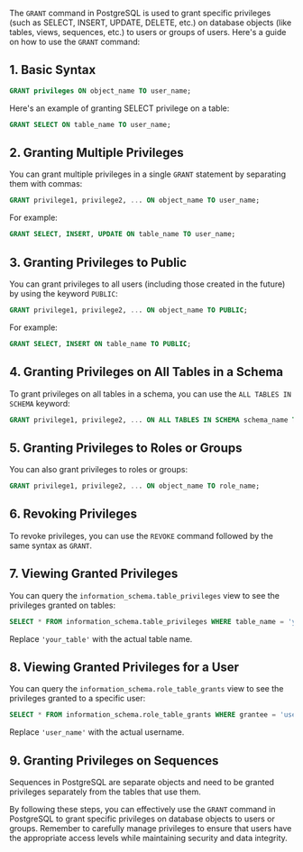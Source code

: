 The `GRANT` command in PostgreSQL is used to grant specific privileges (such as SELECT, INSERT, UPDATE, DELETE, etc.) on database objects (like tables, views, sequences, etc.) to users or groups of users. Here's a guide on how to use the `GRANT` command:

## 1. **Basic Syntax**

```sql
GRANT privileges ON object_name TO user_name;
```

Here's an example of granting SELECT privilege on a table:

```sql
GRANT SELECT ON table_name TO user_name;
```

## 2. **Granting Multiple Privileges**

You can grant multiple privileges in a single `GRANT` statement by separating them with commas:

```sql
GRANT privilege1, privilege2, ... ON object_name TO user_name;
```

For example:

```sql
GRANT SELECT, INSERT, UPDATE ON table_name TO user_name;
```

## 3. **Granting Privileges to Public**

You can grant privileges to all users (including those created in the future) by using the keyword `PUBLIC`:

```sql
GRANT privilege1, privilege2, ... ON object_name TO PUBLIC;
```

For example:

```sql
GRANT SELECT, INSERT ON table_name TO PUBLIC;
```

## 4. **Granting Privileges on All Tables in a Schema**

To grant privileges on all tables in a schema, you can use the `ALL TABLES IN SCHEMA` keyword:

```sql
GRANT privilege1, privilege2, ... ON ALL TABLES IN SCHEMA schema_name TO user_name;
```

## 5. **Granting Privileges to Roles or Groups**

You can also grant privileges to roles or groups:

```sql
GRANT privilege1, privilege2, ... ON object_name TO role_name;
```

## 6. **Revoking Privileges**

To revoke privileges, you can use the `REVOKE` command followed by the same syntax as `GRANT`.

## 7. **Viewing Granted Privileges**

You can query the `information_schema.table_privileges` view to see the privileges granted on tables:

```sql
SELECT * FROM information_schema.table_privileges WHERE table_name = 'your_table';
```

Replace `'your_table'` with the actual table name.

## 8. **Viewing Granted Privileges for a User**

You can query the `information_schema.role_table_grants` view to see the privileges granted to a specific user:

```sql
SELECT * FROM information_schema.role_table_grants WHERE grantee = 'user_name';
```

Replace `'user_name'` with the actual username.

## 9. **Granting Privileges on Sequences**

Sequences in PostgreSQL are separate objects and need to be granted privileges separately from the tables that use them.

By following these steps, you can effectively use the `GRANT` command in PostgreSQL to grant specific privileges on database objects to users or groups. Remember to carefully manage privileges to ensure that users have the appropriate access levels while maintaining security and data integrity.
